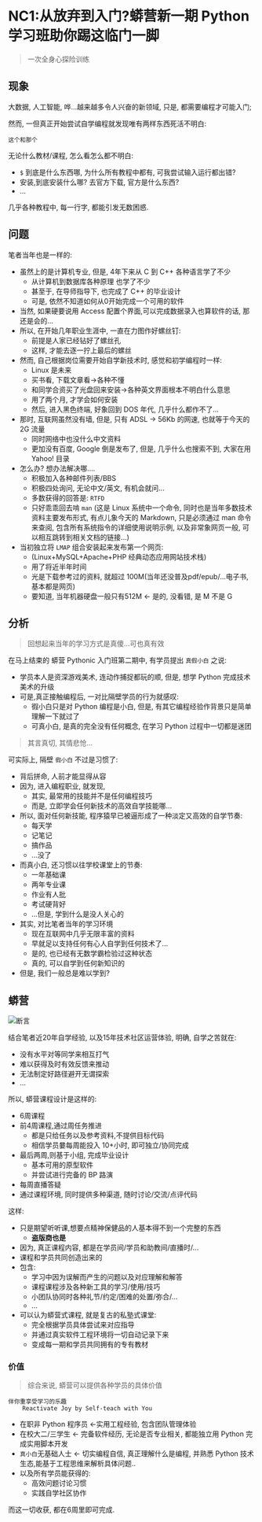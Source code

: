 # NC1:从放弃到入门?蟒营新一期 Python 学习班助你踢这临门一脚
> 一次全身心探险训练

## 现象

大数据, 人工智能, 哗...越来越多令人兴奋的新领域,
只是, 都需要编程才可能入门;

然而, 一但真正开始尝试自学编程就发现唯有两样东西死活不明白:

    这个和那个

无论什么教材/课程, 怎么看怎么都不明白:

- `$` 到底是什么东西哪, 为什么所有教程中都有, 可我尝试输入运行都出错?
- 安装,到底安装什么哪? 去官方下载, 官方是什么东西?
- ...

几乎各种教程中, 每一行字, 都能引发无数困惑.


## 问题

笔者当年也是一样的:

- 虽然上的是计算机专业, 但是, 4年下来从 C 到 C++ 各种语言学了不少
    + 从计算机到数据库各种原理 也学了不少
    + 甚至于, 在导师指导下, 也完成了 C++ 的毕业设计
    + 可是, 依然不知道如何从0开始完成一个可用的软件
- 当然, 如果硬要说用 Access 配置个界面,可以完成数据录入也算软件的话, 那还是会的...
- 所以, 在开始几年职业生涯中, 一直在力图作好螺丝钉:
    + 前提是人家已经钻好了螺丝孔
    + 这样, 才能去逐一拧上最后的螺丝
- 然而, 自己根据岗位需要开始自学新技术时, 感觉和初学编程时一样:
    + Linux 是未来
    + 买书看, 下载文章看->各种不懂
    + 和同学合资买了光盘回来安装->各种英文界面根本不明白什么意思
    + 用了两个月, 才学会如何安装
    + 然后, 进入黑色终端, 好象回到 DOS 年代, 几乎什么都作不了...
- 那时, 互联网虽然没有墙, 但是, 只有 ADSL -> 56Kb 的网速, 也就等于今天的 2G 流量
    + 同时网络中也没什么中文资料
    + 更加没有百度, Google 倒是发布了, 但是, 几乎什么也搜索不到, 大家在用 Yahoo! 目录
- 怎么办? 想办法解决哪....
    + 积极加入各种邮件列表/BBS
    + 积极四处询问, 无论中文/英文, 有机会就问...
    + 多数获得的回答是: `RTFD` 
    + 只好乖乖回去啃 `man` (这是 Linux 系统中一个命令, 同时也是当年多数技术资料主要发布形式, 有点儿象今天的 Markdown, 只是必须通过 man 命令来查阅, 包含所有系统指令的详细使用说明示例, 以及非常象网页一般, 可以相互跳转到相关文档的链接...)
- 当初独立将 `LMAP` 组合安装起来发布第一个网页:
    + (Linux+MySQL+Apache+PHP 经典动态应用网站技术栈)
    + 用了将近半年时间
    + 光是下载参考过的资料, 就超过 100M(当年还没普及pdf/epub/...电子书, 基本都是网页)
    + 要知道, 当年机器硬盘一般只有512M <- 是的, 没看错, 是 M 不是 G


## 分析
> 回想起来当年的学习方式是真傻...可也真有效

在马上结束的 蟒营 Pythonic 入门班第二期中, 有学员提出 `真假小白` 之说:

- 学员本人是资深游戏美术, 连动作捕捉都玩的顺, 但是, 想学 Python 完成技术美术的升级
- 可是,真正接触编程后, 一对比隔壁学员的行为就感叹:
    + 徦小白只是对 Python 编程是小白, 但是, 有其它编程经验作背景只是简单理解一下就过了
    + 可真小白, 是真的完全没有任何概念, 在学习 Python 过程中一切都是迷团

> 其言真切, 其情悲怆...

可实际上, 隔壁 `徦小白` 不过是习惯了:

- 背后拼命, 人前才能显得从容
- 因为, 进入编程职业, 就发现, 
    + 其实, 最常用的技能并不是任何编程技巧
    + 而是, 立即学会任何新技术的高效自学技能哪...
- 所以, 面对任何新技能, 程序猿早已被逼形成了一种淡定又高效的自学节奏:
    + 每天学
    + 记笔记
    + 搞作品
    + ...没了
- 而真小白, 还习惯以往学校课堂上的节奏:
    + 一年基础课
    + 两年专业课
    + 作业有人批
    + 考试硬背好
    + ...但是, 学到什么是没人关心的
- 其实, 对比笔者当年的学习环境
    + 现在互联网中几乎无限丰富的资料
    + 早就足以支持任何有心人自学到任何技术了...
    + 是的, 也已经有无数学霸检验过这种状态
    + 真的, 可以自学到任何新知识的
- 但是, 我们一般总是难以学到?


## 蟒营

![断言](https://ipic.zoomquiet.top/2019-09-02-snap_theory101camp.jpg)


结合笔者近20年自学经验, 以及15年技术社区运营体验,
明确, 自学之苦就在:

- 没有水平对等同学来相互打气
- 难以获得及时有效反馈来推动
- 无法制定好路径避开无谓探索
- ...


所以, 蟒营课程设计是这样的:

- 6周课程
- 前4周课程,通过周任务推进
    + 都是只给任务以及参考资料,不提供目标代码
    + 相信学员嘦每周能投入 10+小时, 即可独立/协同完成
- 最后两周,则基于小组, 完成毕业设计
    + 基本可用的原型软件
    + 并尝试进行完备的 BP 路演
- 每周直播答疑
- 通过课程环境, 同时提供多种渠道, 随时讨论/交流/点评代码

这样:

- 只是期望听听课,想要点精神保健品的人基本得不到一个完整的东西
    + **盗版商也是**
- 因为, 真正课程内容, 都是在学员间/学员和助教间/直播时/...
- 课程和学员共同创造出来的
- 包含:
    + 学习中因为误解而产生的问题以及对应理解和解答
    + 课程课程涉及各种新工具的学习/使用/技巧
    + 小团队协同时各种礼节/约定/困难的处置/弥合/...
    + ...
- 可以认为蟒营式课程, 就是复古的私塾式课堂:
    + 完全根据学员具体尝试来对应指导
    + 并通过真实软件工程环境将一切自动记录下来
    + 变成每一期和学员共同拥有的专有教材



### 价值
> 综合来说, 蟒营可以提供各种学员的具体价值

```
伴你重享受学习的乐趣
    Reactivate Joy by Self-teach with You
```

- 在职非 Python 程序员 <-实用工程经验, 包含团队管理体验
- 在校大二/三学生 <-  完备软件经历, 无论是否专业相关, 都能独立用 Python 完成实用脚本开发
- `真小白`无基础人士 <- 切实编程自信, 真正理解什么是编程, 并熟悉 Python 技术生态,能基于工程思维来解析具体问题..
- 以及所有学员能获得的:
    + 高效问题讨论习惯
    + 实践自学社区协作


而这一切收获, 都在6周里即可完成.
